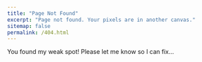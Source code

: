 ```yaml
---
title: "Page Not Found"
excerpt: "Page not found. Your pixels are in another canvas."
sitemap: false
permalink: /404.html
---
```


You found my weak spot! Please let me know so I can fix...

